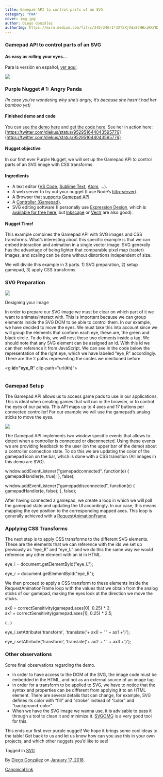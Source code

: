```yaml
---
title: Gamepad API to control parts of an SVG
category: "PWA"
cover: img.jpg
author: Diego González
authorImg: https://miro.medium.com/fit/c/240/240/1*3Xf5XjVdx87HHxiRKY8X1Q.jpeg
---
```


### Gamepad API to control parts of an SVG

#### As easy as rolling your eyes…

Para la versión en español, [ver aquí](https://medium.com/samsung-internet-dev/gamepad-api-para-controlar-partes-de-un-svg-99fd0b8cc139).

![](https://cdn-images-1.medium.com/max/600/1*twlYEKN6D4YJrY5TH6eP0Q.png)

### Purple Nugget # 1: Angry Panda

_(In case you’re wondering why she’s angry, it’s because she hasn’t had her bamboo yet)_

#### Finished demo and code

You can [see the demo here](https://samsunginter.net/angry-panda) and [get the code here](https://github.com/samsunginternet/angry-panda). See her in action here: [https://twitter.com/diekus/status/952951644043595776](https://twitter.com/diekus/status/952951644043595776)

#### Nugget objective

In our first ever Purple Nugget, we will set up the Gamepad API to control parts of an SVG image with CSS transforms.

#### Ingredients

*   A text editor ([VS Code](https://code.visualstudio.com/), [Sublime Text](https://www.sublimetext.com/), [Atom](https://atom.io/), …).
*   A web server to try out your nugget (I use Node’s [http-server](https://www.npmjs.com/package/http-server)).
*   A Browser that [supports Gamepad API](https://caniuse.com/#search=gamepad).
*   A [Controller (Gamepad)](https://medium.com/samsung-internet-dev/the-gamepad-reloaded-5ba866770003).
*   SVG editing software (I personally use [Expression Design](https://www.microsoft.com/en-us/download/details.aspx?id=36180), which is [available for free here](https://www.microsoft.com/en-us/download/details.aspx?id=36180), but [Inkscape](https://inkscape.org/en/) or [Vectr](https://vectr.com) are also good).

#### Nugget Time!

This example combines the Gamepad API with SVG images and CSS transforms. What’s interesting about this specific example is that we can embed interaction and animation in a single vector image. SVG generally has the advantage of being lighter that comparable pixel map (raster) images, and scaling can be done without distortions independent of size.

We will divide this example in 3 parts. 1) SVG preparation, 2) setup gamepad, 3) apply CSS transforms.

### SVG Preparation

![](https://cdn-images-1.medium.com/max/800/1*PbMvOBY8SNZeKxk5nVjSSA.png)

Designing your image

In order to prepare our SVG image we must be clear on which part of it we want to animate/interact with. This is important because we can group elements inside the SVG DOM to be able to control them. In our example, we have decided to move the eyes. We must take this into account since we will group the elements that conform each eye, these are, the green and black circle. To do this, we will nest these two elements inside a <g></g> tag. We should note that any SVG element can be assigned an id. With this id we can then reference it from JavaScript. We can see in the code below the representation of the right eye, which we have labeled “eye_R” accordingly. There are the 2 paths representing the circles we mentioned before.

<g **id="eye_R**" clip-path="url(#h)">  
  <path fill="#006432" stroke="#006432" stroke-linejoin="round" stroke-width="3" d="M139 78c4 0 7 4 7 9s-3 9-7 9-7-4-7-9 3-9 7-9z"/>  
  <path d="M139 80c3 0 5 3 5 7 0 3-2 6-5 6s-5-3-5-6c0-4 2-7 5-7z"/></g>

### Gamepad Setup

The Gamepad API allows us to access game pads to use in our applications. This is ideal when creating games that will run in the browser, or to control the eyes of our panda. This API maps up to 4 axes and 17 buttons per connected controller! For our example we will use the gamepad’s analog sticks to move the eyes.

![](https://cdn-images-1.medium.com/max/800/1*OlaRWu6ETV0pag-q7bYA2A.png)

The Gamepad API implements two window specific events that allows to detect when a controller is connected or disconnected. Using these events we are providing feedback to the user (on the upper bar of the demo) about a controller connection state. To do this we are updating the color of the gamepad icon on the bar, which is done with a CSS transition (All images in this demo are SVG).

window.addEventListener("gamepadconnected", function(e) { gamepadHandler(e, true); }, false);

window.addEventListener("gamepaddisconnected", function(e) { gamepadHandler(e, false); }, false);

After having connected a gamepad, we create a loop in which we will poll the gamepad state and updating the UI accordingly. In our case, this means mapping the eye position to the corresponding mapped axes. This loop is generally achieved with a [RequestAnimationFrame](https://developer.mozilla.org/en-US/docs/Web/API/window/requestAnimationFrame).

### Applying CSS Transforms

The next step is to apply CSS transforms to the different SVG elements. These are the elements that we can reference with the ids we set up previously as “eye\_R” and “eye\_L” and we do this the same way we would reference any other element with an id in HTML.

eye\_l = document.getElementById("eye\_L");

eye\_r = document.getElementById("eye\_R");

We then proceed to apply a CSS transform to these elements inside the RequestAnimationFrame loop with the values that we obtain from the analog sticks of our gamepad, making the eyes look at the direction we move the sticks.

ax0 = correctSensitivity(gamepad.axes\[0\], 0.25) * 3;  
ax1 = correctSensitivity(gamepad.axes\[1\], 0.25) * 2.5;

(...)

eye_l.setAttribute('transform', 'translate('+ ax0 + ' ' + ax1 +')');

eye_r.setAttribute('transform', 'translate('+ ax2 + ' ' + ax3 +')');

### Other observations

Some final observations regarding the demo.

*   In order to have access to the DOM of the SVG, the image code must be embedded in the HTML, and not as an external source of an image tag.
*   In order for a transform to be applied to SVG, we have to notice that the syntax and properties can be different from applying it to an HTML element. There are several details that can change, for example, SVG defines its color with “fill” and “stroke” instead of “color” and “background-color”.
*   When we have the SVG image we wanna use, it is advisable to pass it through a tool to clean it and minimize it. [SVGOMG](https://jakearchibald.github.io/svgomg/) is a very good tool for this.

This ends our first ever purple nugget! We hope it brings some cool ideas to the table! Get back to us and let us know how can you use this in your own projects, and which other nuggets you’d like to see!

Tagged in [SVG](https://medium.com/tag/svg)

By [Diego González](https://medium.com/@diekus) on [January 17, 2018](https://medium.com/p/3f76892044f6).

[Canonical link](https://medium.com/@diekus/gamepad-api-to-control-parts-of-an-svg-3f76892044f6)
